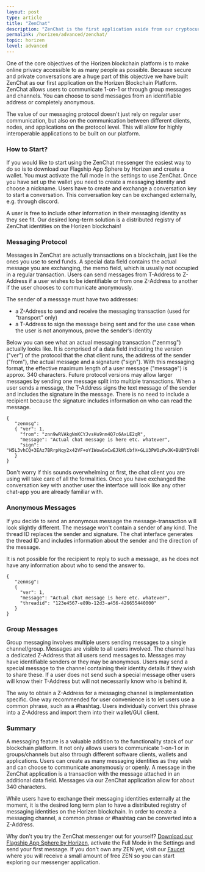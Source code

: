 ```yaml
---
layout: post
type: article
title: "ZenChat"
description: "ZenChat is the first application aside from our cryptocurrency, ZEN, that is running on top of the Horizen Blockchain."
permalink: /horizen/advanced/zenchat/
topic: horizen
level: advanced
---
```


One of the core objectives of the Horizen blockchain platform is to make online privacy accessible to as many people as possible. Because secure and private conversations are a huge part of this objective we have built ZenChat as our first application on the Horizen Blockchain Platform. ZenChat allows users to communicate 1-on-1 or through group messages and channels. You can choose to send messages from an identifiable address or completely anonymous.

The value of our messaging protocol doesn't just rely on regular user communication, but also on the communication between different clients, nodes, and applications on the protocol level. This will allow for highly interoperable applications to be built on our platform.

### How to Start?

If you would like to start using the ZenChat messenger the easiest way to do so is to download our Flagship App Sphere by Horizen and create a wallet. You must activate the full mode in the settings to use ZenChat. Once you have set up the wallet you need to create a messaging identity and choose a nickname. Users have to create and exchange a conversation key to start a conversation. This conversation key can be exchanged externally, e.g. through discord.

A user is free to include other information in their messaging identity as they see fit. Our desired long-term solution is a distributed registry of ZenChat identities on the Horizen blockchain!

### Messaging Protocol

Messages in ZenChat are actually transactions on a blockchain, just like the ones you use to send funds. A special data field contains the actual message you are exchanging, the memo field, which is usually not occupied in a regular transaction. Users can send messages from T-Address to Z-Address if a user wishes to be identifiable or from one Z-Address to another if the user chooses to communicate anonymously.

The sender of a message must have two addresses:

 - a Z-Address to send and receive the messaging transaction (used for “transport” only)
 - a T-Address to sign the message being sent and for the use case when the user is not anonymous, prove the sender’s identity

Below you can see what an actual messaging transaction ("zenmsg") actually looks like. It is comprised of a data field indicating the version ("ver") of the protocol that the chat client runs, the address of the sender ("from"), the actual message and a signature ("sign"). With this messaging format, the effective maximum length of a user message ("message") is approx. 340 characters. Future protocol versions may allow larger messages by sending one message split into multiple transactions. When a user sends a message, the T-Address signs the text message of the sender and includes the signature in the message. There is no need to include a recipient because the signature includes information on who can read the message.

```
{
   "zenmsg":
   { "ver": 1,
     "from": "znn9wRVAkgNnKCYJvsHu9nm4Q7c6AxLE2qR",
     "message": "Actual chat message is here etc. whatever", 
     "sign": "H5L3vhCQ+3EAz7BRrpNqy2x42VF+oY1WowGxCwEJkMlcbfX+GLU3PWOzPwJK+BUBY5YoDk/hAkF4GwtqyWWOngI="
   }
}
```

Don't worry if this sounds overwhelming at first, the chat client you are using will take care of all the formalities. Once you have exchanged the conversation key with another user the interface will look like any other chat-app you are already familiar with.

### Anonymous Messages

If you decide to send an anonymous message the message-transaction will look slightly different. The message won't contain a sender of any kind. The thread ID replaces the sender and signature. The chat interface generates the thread ID and includes information about the sender and the direction of the message.

It is not possible for the recipient to reply to such a message, as he does not have any information about who to send the answer to.

```
{
   "zenmsg":
   { 
     "ver": 1,
     "message": "Actual chat message is here etc. whatever", 
     "threadid": "123e4567-e89b-12d3-a456-426655440000"
   }
}
```

### Group Messages

Group messaging involves multiple users sending messages to a single channel/group. Messages are visible to all users involved. The channel has a dedicated Z-Address that all users send messages to. Messages may have identifiable senders or they may be anonymous. Users may send a special message to the channel containing their identity details if they wish to share these. If a user does not send such a special message other users will know their T-Address but will not necessarily know who is behind it.

The way to obtain a Z-Address for a messaging channel is implementation specific. One way recommended for user convenience is to let users use a common phrase, such as a #hashtag. Users individually convert this phrase into a Z-Address and import them into their wallet/GUI client.

### Summary

A messaging feature is a valuable addition to the functionality stack of our blockchain platform. It not only allows users to communicate 1-on-1 or in groups/channels but also through different software clients, wallets and applications. Users can create as many messaging identities as they wish and can choose to communicate anonymously or openly. A message in the ZenChat application is a transaction with the message attached in an additional data field. Messages via our ZenChat application allow for about 340 characters. 

While users have to exchange their messaging identities externally at the moment, it is the desired long term plan to have a distributed registry of messaging identities on the Horizen blockchain. In order to create a messaging channel, a common phrase or #hashtag can be converted into a Z-Address.

Why don't you try the ZenChat messenger out for yourself? [Download our Flagship App Sphere by Horizen](https://www.horizen.global/spherebyhorizen/), activate the Full Mode in the Settings and send your first message. If you don't own any ZEN yet, visit our [Faucet](https://getzen.cash/) where you will receive a small amount of free ZEN so you can start exploring our messenger application.
